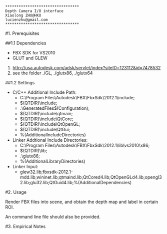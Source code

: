 	*********************************
	Depth Camera I/O interface
	Xiaolong ZHU@HKU
	lucienzhu@gmail.com
	*********************************

#1. Prerequisites


##1.1 Dependencies

* FBX SDK for VS2010
* GLUT and GLEW

1. http://usa.autodesk.com/adsk/servlet/index?siteID=123112&id=7478532
2. see the folder ./GL, ./glutx86, ./glutx64

##1.2 Settings

* C/C++ Additional Include Path: 
	* C:\Program Files\Autodesk\FBX\FbxSdk\2012.1\include;
	* $(QTDIR)\include;
	* .\GeneratedFiles\$(Configuration);
	* $(QTDIR)\include\qtmain;
	* $(QTDIR)\include\QtCore;
	* $(QTDIR)\include\QtOpenGL;
	* $(QTDIR)\include\QtGui;
	* %(AdditionalIncludeDirectories)
* Linker Addtional Include Directories:
	* C:\Program Files\Autodesk\FBX\FbxSdk\2012.1\lib\vs2010\x86;
	* $(QTDIR)\lib;
	* .\glutx86;
	* %(AdditionalLibraryDirectories)
* Linker Input:
	* glew32.lib;fbxsdk-2012.1-mdd.lib;wininet.lib;qtmaind.lib;QtCored4.lib;QtOpenGLd4.lib;opengl32.lib;glu32.lib;QtGuid4.lib;%(AdditionalDependencies)

#2. Usage

Render FBX files into scene, and obtain the depth map and label in certain ROI.

An command line file should also be provided.

#3. Empirical Notes
